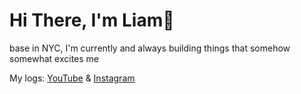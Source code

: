 <h1>Hi There, I'm Liam👋</h1>
<p>base in NYC, I'm currently and always building things that somehow somewhat excites me</p>
<p>My logs: <a href="https://www.youtube.com/@irrssue">YouTube</a> & <a href="https://www.instagram.com/irrssue">Instagram</a> </p>

